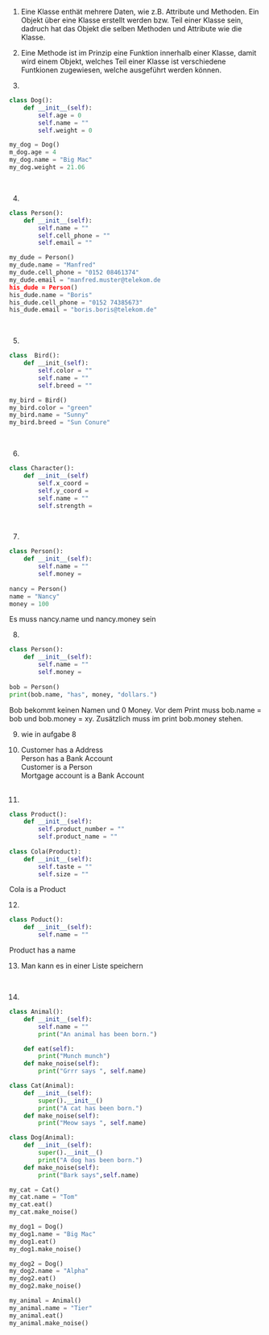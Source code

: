 1. Eine Klasse enthät mehrere Daten, wie z.B. Attribute und Methoden. Ein Objekt über eine Klasse erstellt werden bzw. Teil einer Klasse sein, dadruch hat das Objekt die selben Methoden und Attribute wie die Klasse. <br>

2. Eine Methode ist im Prinzip eine Funktion innerhalb einer Klasse, damit wird einem Objekt, welches Teil einer Klasse ist verschiedene Funtkionen zugewiesen, welche ausgeführt werden können. <br>

3. 
````python
class Dog():
    def __init__(self):
        self.age = 0
        self.name = ""
        self.weight = 0

my_dog = Dog()
m_dog.age = 4
my_dog.name = "Big Mac"
my_dog.weight = 21.06
````
<br>

4. 
````python 
class Person():
    def __init__(self):
        self.name = ""
        self.cell_phone = ""
        self.email = ""

my_dude = Person()
my_dude.name = "Manfred"
my_dude.cell_phone = "0152 08461374"
my_dude.email = "manfred.muster@telekom.de
his_dude = Person()
his_dude.name = "Boris"
his_dude.cell_phone = "0152 74385673"
his_dude.email = "boris.boris@telekom.de"
````
<br>

5. 
````python
class  Bird():
    def __init_(self):
        self.color = ""
        self.name = ""
        self.breed = ""

my_bird = Bird()
my_bird.color = "green"
my_bird.name = "Sunny"
my_bird.breed = "Sun Conure"
````
<br>

6. 
````python
class Character():
    def __init__(self)
        self.x_coord = 
        self.y_coord = 
        self.name = ""
        self.strength =
````
<br>

7. 
````python
class Person():
    def __init__(self):
        self.name = ""
        self.money = 
 
nancy = Person()
name = "Nancy"
money = 100
````
Es muss nancy.name und nancy.money sein <br>


8. 
````python
class Person():
    def __init__(self):
        self.name = ""
        self.money = 
 
bob = Person()
print(bob.name, "has", money, "dollars.")
````
Bob bekommt keinen Namen und 0 Money. Vor dem Print muss bob.name = bob und bob.money = xy. Zusätzlich muss im print bob.money stehen.<br>

9. wie in aufgabe 8

10. Customer has a Address<br>
    Person has a Bank Account <br>
    Customer is a Person <br>
    Mortgage account is a Bank Account<br>
    <br>

11. 
````python
class Product():
    def __init__(self):
        self.product_number = ""
        self.product_name = ""
    
class Cola(Product):
    def __init__(self):
        self.taste = ""
        self.size = ""
````
Cola is a Product
 <br>

12. 
````python
class Poduct():
    def __init__(self):
        self.name = ""
````
Product has a name
<br>

13. Man kann es in einer Liste speichern
<br>

14. 
````python
class Animal():
    def __init__(self):
        self.name = ""
        print("An animal has been born.")

    def eat(self):
        print("Munch munch")
    def make_noise(self):
        print("Grrr says ", self.name)

class Cat(Animal):
    def __init__(self):
        super().__init__()
        print("A cat has been born.")
    def make_noise(self):
        print("Meow says ", self.name)

class Dog(Animal):
    def __init__(self):
        super().__init__()
        print("A dog has been born.")
    def make_noise(self):
        print("Bark says",self.name)

my_cat = Cat()
my_cat.name = "Tom"
my_cat.eat()
my_cat.make_noise()

my_dog1 = Dog()
my_dog1.name = "Big Mac"
my_dog1.eat()
my_dog1.make_noise()

my_dog2 = Dog()
my_dog2.name = "Alpha"
my_dog2.eat()
my_dog2.make_noise()

my_animal = Animal()
my_animal.name = "Tier"
my_animal.eat()
my_animal.make_noise()
````